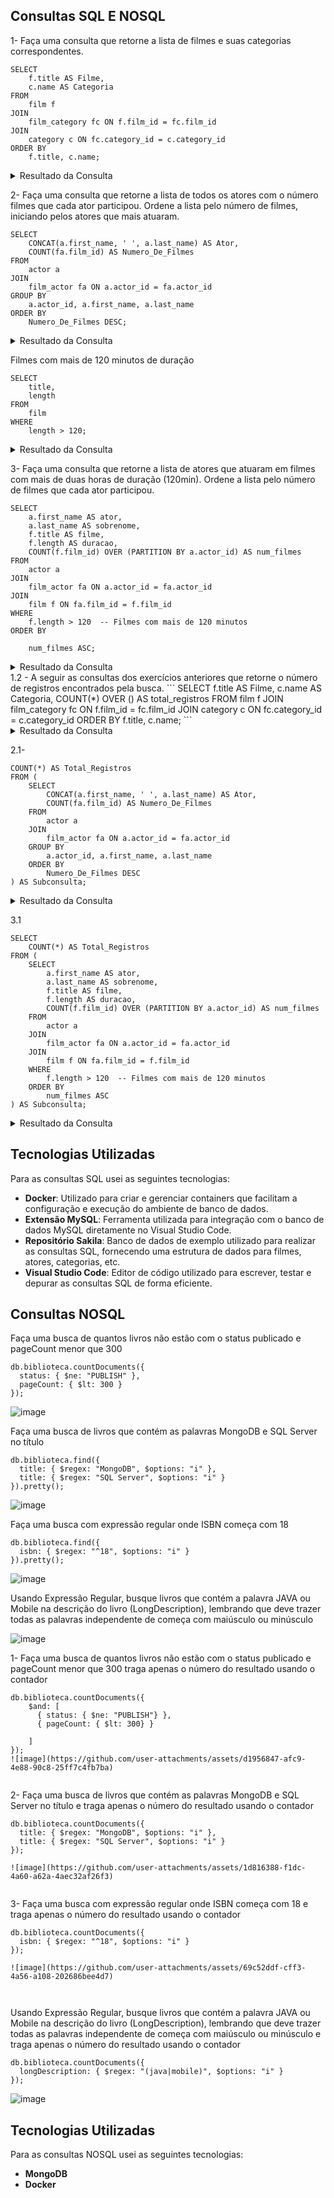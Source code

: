 
 
## Consultas SQL E NOSQL

1-	Faça uma consulta que retorne a lista de filmes e suas categorias correspondentes.
```
SELECT 
    f.title AS Filme,
    c.name AS Categoria
FROM 
    film f
JOIN 
    film_category fc ON f.film_id = fc.film_id
JOIN 
    category c ON fc.category_id = c.category_id
ORDER BY 
    f.title, c.name; 
```
<details>
  <summary>Resultado da Consulta</summary>
 
  ![image](https://github.com/user-attachments/assets/5a0b84f9-32b0-46cf-9f9b-279c5314d33a).
  
</details>



2-	Faça uma consulta que retorne a lista de todos os atores com o número filmes que cada ator participou. Ordene a lista pelo número de filmes, iniciando pelos atores que mais atuaram.
```
SELECT 
    CONCAT(a.first_name, ' ', a.last_name) AS Ator,
    COUNT(fa.film_id) AS Numero_De_Filmes
FROM 
    actor a
JOIN 
    film_actor fa ON a.actor_id = fa.actor_id
GROUP BY 
    a.actor_id, a.first_name, a.last_name
ORDER BY 
    Numero_De_Filmes DESC;
```
<details>
  <summary>Resultado da Consulta</summary>
 
![image](https://github.com/user-attachments/assets/340b12b6-55c4-4309-854c-dfee9dfb81ff)

</details>

Filmes com mais de 120 minutos de duração
```
SELECT 
    title, 
    length
FROM 
    film
WHERE 
    length > 120;
```
<details>
  <summary>Resultado da Consulta</summary>
 
![image](https://github.com/user-attachments/assets/85555e47-7706-4666-b143-d2439563a404)

</details>

3-	Faça uma consulta que retorne a lista de atores que atuaram em filmes com mais de duas horas de duração (120min). Ordene a lista pelo número de filmes que cada ator participou.
```
SELECT 
    a.first_name AS ator,
    a.last_name AS sobrenome,
    f.title AS filme,
    f.length AS duracao,
    COUNT(f.film_id) OVER (PARTITION BY a.actor_id) AS num_filmes
FROM 
    actor a
JOIN 
    film_actor fa ON a.actor_id = fa.actor_id
JOIN 
    film f ON fa.film_id = f.film_id
WHERE 
    f.length > 120  -- Filmes com mais de 120 minutos
ORDER BY 

    num_filmes ASC;  
```
<details>
  <summary>Resultado da Consulta</summary>
 
![image](https://github.com/user-attachments/assets/e48b8a37-6894-4c49-b57b-e8b3ad156052)

</details>
1.2 -  A seguir as consultas dos exercícios anteriores que retorne o número de registros encontrados pela busca.
```
SELECT 
    f.title AS Filme,
    c.name AS Categoria,
    COUNT(*) OVER () AS total_registros
FROM 
    film f
JOIN 
    film_category fc ON f.film_id = fc.film_id
JOIN 
    category c ON fc.category_id = c.category_id
ORDER BY 
    f.title, c.name;
```
<details>
  <summary>Resultado da Consulta</summary>
 
![image](https://github.com/user-attachments/assets/4bc21fa9-b9ca-4766-b0b2-1e83a8f57acb)

</details>

2.1- 
```
COUNT(*) AS Total_Registros
FROM (
    SELECT  
        CONCAT(a.first_name, ' ', a.last_name) AS Ator,
        COUNT(fa.film_id) AS Numero_De_Filmes
    FROM 
        actor a
    JOIN 
        film_actor fa ON a.actor_id = fa.actor_id
    GROUP BY 
        a.actor_id, a.first_name, a.last_name
    ORDER BY 
        Numero_De_Filmes DESC
) AS Subconsulta;

```
<details>
  <summary>Resultado da Consulta</summary>
 
![image](https://github.com/user-attachments/assets/37ba6727-8937-4e18-bbde-665afeeaed5b)
</details>

3.1
```
SELECT 
    COUNT(*) AS Total_Registros
FROM (
    SELECT 
        a.first_name AS ator,
        a.last_name AS sobrenome,
        f.title AS filme,
        f.length AS duracao,
        COUNT(f.film_id) OVER (PARTITION BY a.actor_id) AS num_filmes
    FROM 
        actor a
    JOIN 
        film_actor fa ON a.actor_id = fa.actor_id
    JOIN 
        film f ON fa.film_id = f.film_id
    WHERE 
        f.length > 120  -- Filmes com mais de 120 minutos
    ORDER BY 
        num_filmes ASC
) AS Subconsulta;
```
<details>
  <summary>Resultado da Consulta</summary>
 
![image](https://github.com/user-attachments/assets/94626db4-4b5b-4887-ab67-70633d6777c0)

 </details>
 
## Tecnologias Utilizadas
Para as consultas SQL  usei as seguintes tecnologias:

- **Docker**: Utilizado para criar e gerenciar containers que facilitam a configuração e execução do ambiente de banco de dados.
- **Extensão MySQL**: Ferramenta utilizada para integração com o banco de dados MySQL diretamente no Visual Studio Code.
- **Repositório Sakila**: Banco de dados de exemplo utilizado para realizar as consultas SQL, fornecendo uma estrutura de dados para filmes, atores, categorias, etc.
- **Visual Studio Code**: Editor de código utilizado para escrever, testar e depurar as consultas SQL de forma eficiente.
  
## Consultas NOSQL

Faça uma busca de quantos livros não estão com o status publicado e pageCount menor que 300 
```
db.biblioteca.countDocuments({
  status: { $ne: "PUBLISH" },
  pageCount: { $lt: 300 }
});
```
![image](https://github.com/user-attachments/assets/1f71a1d8-76f9-433c-a82c-eece4c30de1e)

Faça uma busca de livros que contém as palavras MongoDB e SQL Server no título
```
db.biblioteca.find({
  title: { $regex: "MongoDB", $options: "i" },
  title: { $regex: "SQL Server", $options: "i" }
}).pretty();
```
![image](https://github.com/user-attachments/assets/cde5d9bf-22a9-4305-986b-93de414bb7bf)


Faça uma busca com expressão regular onde ISBN começa com 18
```
db.biblioteca.find({
  isbn: { $regex: "^18", $options: "i" }
}).pretty();
```

![image](https://github.com/user-attachments/assets/ec1f2350-5761-49ba-a44d-d4a519f18997)

Usando Expressão Regular, busque livros que contém a palavra JAVA ou Mobile na descrição do livro (LongDescription), lembrando que deve trazer todas as palavras independente de começa com maiúsculo ou minúsculo


![image](https://github.com/user-attachments/assets/52c9881e-d131-46a7-b253-985afa0db8d5)



1-	Faça uma busca de quantos livros não estão com o status publicado e pageCount menor que 300 traga apenas o número do resultado usando o contador
```
db.biblioteca.countDocuments({
	$and: [
	  { status: { $ne: "PUBLISH"} },
	  { pageCount: { $lt: 300} }
	
	]
});
![image](https://github.com/user-attachments/assets/d1956847-afc9-4e88-90c8-25ff7c4fb7ba)


``` 

2-	Faça uma busca de livros que contém as palavras MongoDB e SQL Server no título e traga apenas o número do resultado usando o contador
```
db.biblioteca.countDocuments({
  title: { $regex: "MongoDB", $options: "i" },
  title: { $regex: "SQL Server", $options: "i" }
});

![image](https://github.com/user-attachments/assets/1d816388-f1dc-4a60-a62a-4aec32af26f3)


 ```
3-	Faça uma busca com expressão regular onde ISBN começa com 18 e traga apenas o número do resultado usando o contador
```
db.biblioteca.countDocuments({
  isbn: { $regex: "^18", $options: "i" }
});

![image](https://github.com/user-attachments/assets/69c52ddf-cff3-4a56-a108-202686bee4d7)



 ```

Usando Expressão Regular, busque livros que contém a palavra JAVA ou Mobile na descrição do livro (LongDescription), lembrando que deve trazer todas as palavras independente de começa com maiúsculo ou minúsculo e traga apenas o número do resultado usando o contador
```
db.biblioteca.countDocuments({
  longDescription: { $regex: "(java|mobile)", $options: "i" }
});
 ```

![image](https://github.com/user-attachments/assets/6d080baa-9d6c-4cd0-8d0e-9b0ac0135d3b)


## Tecnologias Utilizadas
Para as consultas NOSQL  usei as seguintes tecnologias:
- **MongoDB**
- **Docker**








